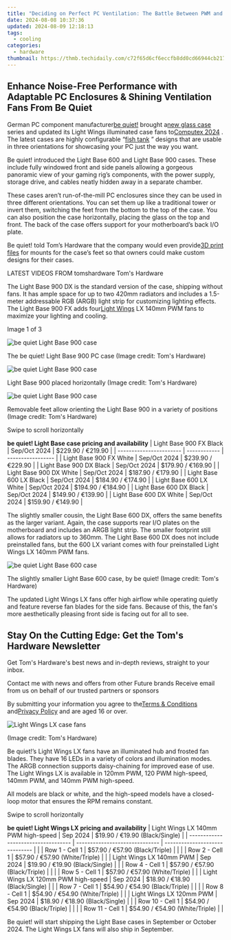 ```yaml
---
title: "Deciding on Perfect PC Ventilation: The Battle Between PWM and DC Fans for Optimal Performance"
date: 2024-08-08 10:37:36
updated: 2024-08-09 12:18:13
tags:
  - cooling
categories:
  - hardware
thumbnail: https://thmb.techidaily.com/c72f65d6cf6eccfb8dd0cd66944cb2172744b7375f3b2c967f4222ce690bc4fc.jpg
---
```


## Enhance Noise-Free Performance with Adaptable PC Enclosures & Shining Ventilation Fans From Be Quiet

German PC component manufacturer[be quiet!](https://www.bequiet.com/en/) brought a[new glass case](https://www.tomshardware.com/reviews/be-quiet-shadow-base-800-fx) series and updated its Light Wings illuminated case fans to[Computex 2024](https://www.tomshardware.com/tag/computex) . The latest cases are highly configurable “[fish tank](https://www.tomshardware.com/pc-components/pc-cases/new-msi-case-combines-fish-tank-style-design-and-back-plug-compatibility-mag-pano-m100r-pz-will-retail-for-around-dollar100) ” designs that are usable in three orientations for showcasing your PC just the way you want.

 Be quiet! introduced the Light Base 600 and Light Base 900 cases. These include fully windowed front and side panels allowing a gorgeous panoramic view of your gaming rig’s components, with the power supply, storage drive, and cables neatly hidden away in a separate chamber.

 These cases aren’t run-of-the-mill PC enclosures since they can be used in three different orientations. You can set them up like a traditional tower or invert them, switching the feet from the bottom to the top of the case. You can also position the case horizontally, placing the glass on the top and front. The back of the case offers support for your motherboard’s back I/O plate.

 Be quiet! told Tom’s Hardware that the company would even provide[3D print files](https://www.tomshardware.com/how-to/g-code-modify-3d-print-files) for mounts for the case’s feet so that owners could make custom designs for their cases.

 LATEST VIDEOS FROM tomshardware Tom's Hardware

 The Light Base 900 DX is the standard version of the case, shipping without fans. It has ample space for up to two 420mm radiators and includes a 1.5-meter addressable RGB (ARGB) light strip for customizing lighting effects. The Light Base 900 FX adds four[Light Wings](https://www.tomshardware.com/news/be-quiet-fx-coolers-case) LX 140mm PWM fans to maximize your lighting and cooling.

 Image 1 of 3

![be quiet Light Base 900 case](https://vanilla.futurecdn.net/cyclingnews/media/img/missing-image.svg)

 The be quiet! Light Base 900 PC case  (Image credit: Tom's Hardware)

![be quiet Light Base 900 case](https://vanilla.futurecdn.net/cyclingnews/media/img/missing-image.svg)

 Light Base 900 placed horizontally  (Image credit: Tom's Hardware)

![be quiet Light Base 900 case](https://vanilla.futurecdn.net/cyclingnews/media/img/missing-image.svg)

 Removable feet allow orienting the Light Base 900 in a variety of positions  (Image credit: Tom's Hardware)

 Swipe to scroll horizontally

__be quiet! Light Base case pricing and availability__
| Light Base 900 FX Black | Sep/Oct 2024 | $229.90 / €219.90 |
| ----------------------- | ------------ | ----------------- |
| Light Base 900 FX White | Sep/Oct 2024 | $239.90 / €229.90 |
| Light Base 900 DX Black | Sep/Oct 2024 | $179.90 / €169.90 |
| Light Base 900 DX White | Sep/Oct 2024 | $187.90 / €179.90 |
| Light Base 600 LX Black | Sep/Oct 2024 | $184.90 / €174.90 |
| Light Base 600 LX White | Sep/Oct 2024 | $194.90 / €184.90 |
| Light Base 600 DX Black | Sep/Oct 2024 | $149.90 / €139.90 |
| Light Base 600 DX White | Sep/Oct 2024 | $159.90 / €149.90 |

 The slightly smaller cousin, the Light Base 600 DX, offers the same benefits as the larger variant. Again, the case supports rear I/O plates on the motherboard and includes an ARGB light strip. The smaller footprint still allows for radiators up to 360mm. The Light Base 600 DX does not include preinstalled fans, but the 600 LX variant comes with four preinstalled Light Wings LX 140mm PWM fans.

![be quiet Light Base 600 case](https://cdn.mos.cms.futurecdn.net/a7Nr9VE4xQUuLb9cNYn7hE-320-80.jpg)

 The slightly smaller Light Base 600 case, by be quiet!  (Image credit: Tom's Hardware)

 The updated Light Wings LX fans offer high airflow while operating quietly and feature reverse fan blades for the side fans. Because of this, the fan's more aesthetically pleasing front side is facing out for all to see.

## Stay On the Cutting Edge: Get the Tom's Hardware Newsletter

 Get Tom's Hardware's best news and in-depth reviews, straight to your inbox.

 Contact me with news and offers from other Future brands  Receive email from us on behalf of our trusted partners or sponsors

 By submitting your information you agree to the[Terms & Conditions](https://futureplc.com/terms-conditions/) and[Privacy Policy](https://futureplc.com/privacy-policy/) and are aged 16 or over.

![Light Wings LX case fans](https://cdn.mos.cms.futurecdn.net/NWSSnnfg9Avnuh5hjMoPvR-320-80.jpg)

 (Image credit: Tom's Hardware)

 Be quiet!’s Light Wings LX fans have an illuminated hub and frosted fan blades. They have 16 LEDs in a variety of colors and illumination modes. The ARGB connection supports daisy-chaining for improved ease of use. The Light Wings LX is available in 120mm PWM, 120 PWM high-speed, 140mm PWM, and 140mm PWM high-speed.

 All models are black or white, and the high-speed models have a closed-loop motor that ensures the RPM remains constant.

 Swipe to scroll horizontally

__be quiet! Light Wings LX pricing and availability__
| Light Wings LX 140mm PWM high-speed | Sep 2024                       | $19.90 / €19.90 (Black/Single) |
| ----------------------------------- | ------------------------------ | ------------------------------ |
| |  Row 1 - Cell 1                   | $57.90 / €57.90 (Black/Triple) |                                |
| |  Row 2 - Cell 1                   | $57.90 / €57.90 (White/Triple) |                                |
| Light Wings LX 140mm PWM            | Sep 2024                       | $19.90 / €19.90 (Black/Single) |
| |  Row 4 - Cell 1                   | $57.90 / €57.90 (Black/Triple) |                                |
| |  Row 5 - Cell 1                   | $57.90 / €57.90 (White/Triple) |                                |
| Light Wings LX 120mm PWM high-speed | Sep 2024                       | $18.90 / €18.90 (Black/Single) |
| |  Row 7 - Cell 1                   | $54.90 / €54.90 (Black/Triple) |                                |
| |  Row 8 - Cell 1                   | $54.90 / €54.90 (White/Triple) |                                |
| Light Wings LX 120mm PWM            | Sep 2024                       | $18.90 / €18.90 (Black/Single) |
| |  Row 10 - Cell 1                  | $54.90 / €54.90 (Black/Triple) |                                |
| |  Row 11 - Cell 1                  | $54.90 / €54.90 (White/Triple) |                                |

 Be quiet! will start shipping the Light Base cases in September or October 2024\. The Light Wings LX fans will also ship in September.


<ins class="adsbygoogle"
     style="display:block"
     data-ad-format="autorelaxed"
     data-ad-client="ca-pub-7571918770474297"
     data-ad-slot="1223367746"></ins>



<ins class="adsbygoogle"
     style="display:block"
     data-ad-client="ca-pub-7571918770474297"
     data-ad-slot="8358498916"
     data-ad-format="auto"
     data-full-width-responsive="true"></ins>
